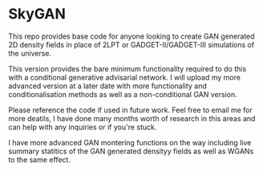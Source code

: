 # SkyGAN

This repo provides base code for anyone looking to create GAN generated 2D density fields in place of 2LPT or GADGET-II/GADGET-III simulations of the universe. 

This version provides the bare minimum functionality required to do this with a conditional generative advisarial network. I will upload my more advanced version at a later date with more functionality and conditionalisation methods as well as a non-conditional GAN version.

Please reference the code if used in future work. Feel free to email me for more deatils, I have done many months worth of research in this areas and can help with any inquiries or if you're stuck. 

I have more advanced GAN montering functions on the way including live summary statitics of the GAN generated densityy fields as well as WGANs to the same effect.
